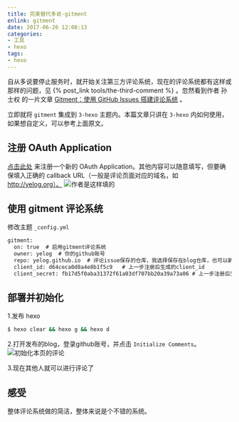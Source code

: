 ```yaml
---
title: 完美替代多说-gitment
enlink: gitment
date: 2017-06-26 12:08:13
categories:
- 工具
- hexo
tags:
- hexo
---
```

自从多说要停止服务时，就开始关注第三方评论系统，现在的评论系统都有这样或那样的问题，见 {% post_link tools/the-third-comment %} 。忽然看到作者 孙士权 的一片文章 [Gitment：使用 GitHub Issues 搭建评论系统](https://imsun.net/posts/gitment-introduction/) 。

立即就将 `gitment` 集成到 `3-hexo` 主题内。本篇文章只讲在 `3-hexo` 内如何使用，如果想自定义，可以参考上面原文。

## 注册 OAuth Application
[点击此处](https://github.com/settings/applications/new) 来注册一个新的 OAuth Application。其他内容可以随意填写，但要确保填入正确的 callback URL（一般是评论页面对应的域名，如 http://yelog.org）。
![作者是这样填的](http://img.saodiyang.com/FsumVHpCC4h5JxRNg0TiKlMf0b1Y.png)

## 使用 gitment 评论系统
修改主题 `_config.yml`
```xml
gitment:
  on: true  # 启用gitment评论系统
  owner: yelog  # 你的github账号
  repo: yelog.github.io  # 评论issue保存的仓库，我选择保存在blog仓库，也可以新建一个仓库
  client_id: d64ceca0d8a4e8b1f5c9   # 上一步注册后生成的client_id
  client_secret: fb17d5f0aba31372f61a03df707bb20a39a73a06 # 上一步注册后生成的client_secret
```

## 部署并初始化
1.发布 hexo
```bash
$ hexo clear && hexo g && hexo d
```
2.打开发布的blog，登录github账号，并点击 `Initialize Comments`。
![初始化本页的评论](http://img.saodiyang.com/FnO9sHY-eFVXwnLplwsP9NRvityH.png)

3.现在其他人就可以进行评论了

## 感受
整体评论系统做的简洁，整体来说是个不错的系统。
